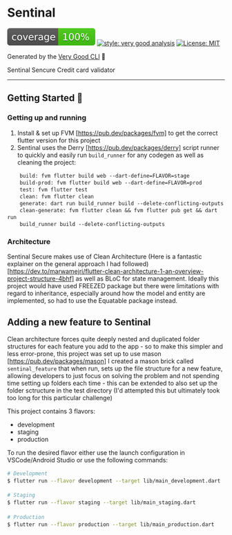 # Sentinal

![coverage][coverage_badge]
[![style: very good analysis][very_good_analysis_badge]][very_good_analysis_link]
[![License: MIT][license_badge]][license_link]

Generated by the [Very Good CLI][very_good_cli_link] 🤖

Sentinal Sencure Credit card validator

---

## Getting Started 🚀

### Getting up and running

1. Install & set up FVM [https://pub.dev/packages/fvm] to get the correct flutter version for this project
2. Sentinal uses the Derry [https://pub.dev/packages/derry] script runner to quickly and easily run `build_runner` for any codegen as well as cleaning the project:

```
    build: fvm flutter build web --dart-define=FLAVOR=stage
    build-prod: fvm flutter build web --dart-define=FLAVOR=prod
    test: fvm flutter test
    clean: fvm flutter clean
    generate: dart run build_runner build --delete-conflicting-outputs
    clean-generate: fvm flutter clean && fvm flutter pub get && dart run
    build_runner build --delete-conflicting-outputs
```


### Architecture

Sentinal Secure makes use of Clean Architecture (Here is a fantastic explainer on the general approach I had followed)[https://dev.to/marwamejri/flutter-clean-architecture-1-an-overview-project-structure-4bhf] as well as BLoC for state management. Ideally this project would have used FREEZED package but there were limitations with regard to inheritance, especially around how the model and entity are implemented, so had to use the Equatable package instead.

## Adding a new feature to Sentinal

Clean architecture forces quite deeply nested and duplicated folder structures for each feature you add to the app - so to make this simpler and less error-prone, this project was set up to use mason [https://pub.dev/packages/mason] I created a mason brick called `sentinal_feature` that when run, sets up the file structure for a new feature, allowing developers to just focus on solving the problem and not spending time setting up folders each time - this can be extended to also set up the folder sctructure in the test directory (I'd attempted this but ultimately took too long for this particular challenge)


This project contains 3 flavors:

- development
- staging
- production

To run the desired flavor either use the launch configuration in VSCode/Android Studio or use the following commands:

```sh
# Development
$ flutter run --flavor development --target lib/main_development.dart

# Staging
$ flutter run --flavor staging --target lib/main_staging.dart

# Production
$ flutter run --flavor production --target lib/main_production.dart
```



[coverage_badge]: coverage_badge.svg
[flutter_localizations_link]: https://api.flutter.dev/flutter/flutter_localizations/flutter_localizations-library.html
[internationalization_link]: https://flutter.dev/docs/development/accessibility-and-localization/internationalization
[license_badge]: https://img.shields.io/badge/license-MIT-blue.svg
[license_link]: https://opensource.org/licenses/MIT
[very_good_analysis_badge]: https://img.shields.io/badge/style-very_good_analysis-B22C89.svg
[very_good_analysis_link]: https://pub.dev/packages/very_good_analysis
[very_good_cli_link]: https://github.com/VeryGoodOpenSource/very_good_cli
